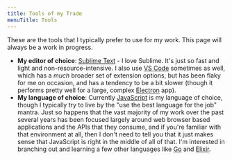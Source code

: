 ```yaml
---
title: Tools of my Trade
menuTitle: Tools
---
```


These are the tools that I typically prefer to use for my work. This page will always be a work in progress.

- **My editor of choice**: [Sublime Text](https://www.sublimetext.com/) - I love Sublime. It's just so fast and light and non-resource-intensive. I also use [VS Code](https://code.visualstudio.com/) sometimes as well, which has a _much_ broader set of extension options, but has been flaky for me on occasion, and has a tendency to be a bit slower (though it performs pretty well for a large, complex [Electron](https://electronjs.org/) app).
- **My language of choice**: Currently [JavaScript](https://developer.mozilla.org/en-US/docs/Web/JavaScript) is my language of choice, though I typically try to live by the "use the best language for the job" mantra. Just so happens that the vast majority of my work over the past several years has been focused largely around web browser based applications and the APIs that they consume, and if you're familiar with that environment at all, then I don't need to tell you that it just makes sense that JavaScript is right in the middle of all of that. I'm interested in branching out and learning a few other languages like [Go](https://golang.org/) and [Elixir](https://elixir-lang.org/).
